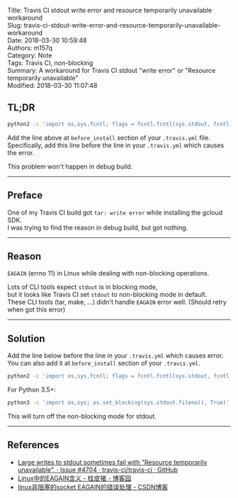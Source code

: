 Title: Travis CI stdout write error and resource temporarily unavailable workaround  
Slug: travis-ci-stdout-write-error-and-resource-temporarily-unavailable-workaround  
Date: 2018-03-30 10:59:48  
Authors: m157q  
Category: Note  
Tags: Travis CI, non-blocking  
Summary: A workaround for Travis CI stdout "write error" or "Resource temporarily unavailable"  
Modified: 2018-03-30 11:07:48  
  
  
## TL;DR  
  
```sh  
python2 -c 'import os,sys,fcntl; flags = fcntl.fcntl(sys.stdout, fcntl.F_GETFL); fcntl.fcntl(sys.stdout, fcntl.F_SETFL, flags&~os.O_NONBLOCK);'  
```  
  
Add the line above at `before_install` section of your `.travis.yml` file.  
Specifically, add this line before the line in your `.travis.yml` which causes the error.  
  
This problem won't happen in debug build.  
  
---  
  
## Preface  
  
One of my Travis CI build got `tar: write error` while installing the gcloud SDK.  
I was trying to find the reason in debug build, but got nothing.  
  
---  
  
## Reason  
  
`EAGAIN` (errno 11) in Linux while dealing with non-blocking operations.  
  
Lots of CLI tools expect `stdout` is in blocking mode,  
but it looks like Travis CI set `stdout` to non-blocking mode in default.  
These CLI tools (tar, make, ...) didn't handle `EAGAIN` error well. (Should retry when got this error)  
  
---  
  
## Solution  
  
Add the line below before the line in your `.travis.yml` which causes error.  
You can also add it at `before_install` section of your `.travis.yml`.  
  
```sh  
python2 -c 'import os,sys,fcntl; flags = fcntl.fcntl(sys.stdout, fcntl.F_GETFL); fcntl.fcntl(sys.stdout, fcntl.F_SETFL, flags&~os.O_NONBLOCK);'  
```  
  
For Python 3.5+:  
  
```sh  
python3 -c 'import os,sys; os.set_blocking(sys.stdout.fileno(), True)'  
```  
  
This will turn off the non-blocking mode for stdout.  
  
---  
  
## References  
  
+ [Large writes to stdout sometimes fail with "Resource temporarily unavailable". · Issue #4704 · travis-ci/travis-ci · GitHub](https://github.com/travis-ci/travis-ci/issues/4704#issuecomment-348435959)  
+ [Linux中的EAGAIN含义 - 桂皮猪 - 博客园](http://www.cnblogs.com/pigerhan/archive/2013/02/27/2935403.html)  
+ [linux非阻塞的socket EAGAIN的错误处理 - CSDN博客](https://blog.csdn.net/tianmohust/article/details/8691644)  

